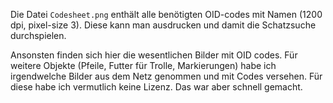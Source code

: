 Die Datei `Codesheet.png` enthält alle benötigten OID-codes mit Namen (1200 dpi, pixel-size 3). Diese kann man ausdrucken und damit die Schatzsuche durchspielen. 

Ansonsten finden sich hier die wesentlichen Bilder mit OID codes. Für weitere Objekte (Pfeile, Futter für Trolle, Markierungen) habe ich irgendwelche Bilder aus dem Netz genommen und mit Codes versehen. Für diese habe ich vermutlich keine Lizenz. Das war aber schnell gemacht.
